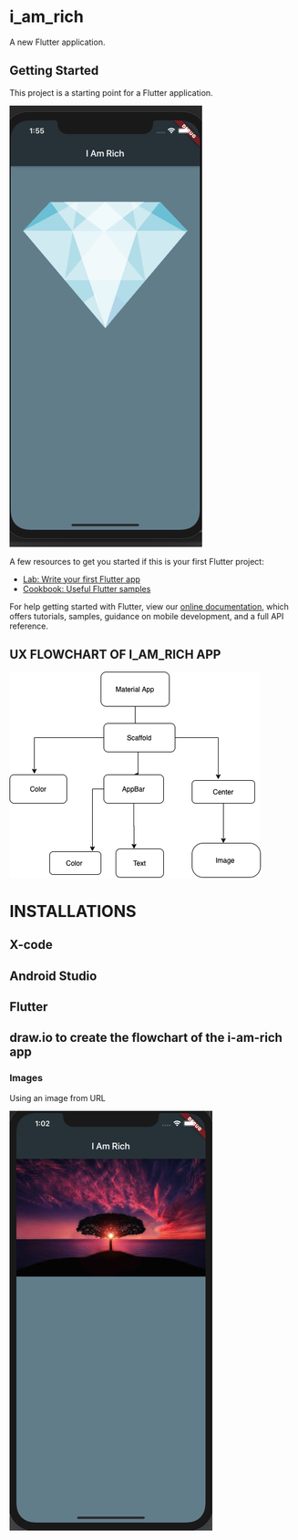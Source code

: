 # i_am_rich

A new Flutter application.

## Getting Started

This project is a starting point for a Flutter application.


![](images/addedDiamond.png)

A few resources to get you started if this is your first Flutter project:

- [Lab: Write your first Flutter app](https://flutter.dev/docs/get-started/codelab)
- [Cookbook: Useful Flutter samples](https://flutter.dev/docs/cookbook)

For help getting started with Flutter, view our
[online documentation](https://flutter.dev/docs), which offers tutorials,
samples, guidance on mobile development, and a full API reference.

## UX FLOWCHART OF I_AM_RICH APP

  ![](images/i_am_rich_structure.png)
  
  

# INSTALLATIONS
## X-code


## Android Studio 


## Flutter 


## draw.io to create the flowchart of the i-am-rich app


   ### Images 

 Using an image from URL
 
 
   ![](images/addedImage.png)






